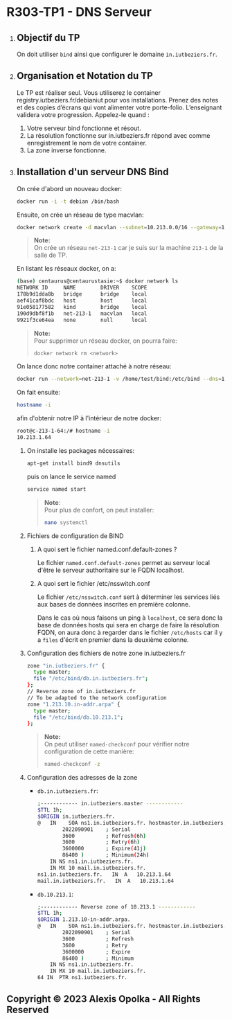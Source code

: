 # R303-TP1 - DNS Serveur

1. ## Objectif du TP

    On doit utiliser `bind` ainsi que configurer le domaine `in.iutbeziers.fr`.

1. ## Organisation et Notation du TP

    Le TP est réaliser seul. Vous utiliserez le container registry.iutbeziers.fr/debianiut pour vos installations.
    Prenez des notes et des copies d’écrans qui vont alimenter votre porte-folio.
    L’enseignant validera votre progression. Appelez-le quand :

   1. Votre serveur bind fonctionne et résout.
   2. La résolution fonctionne sur in.iutbeziers.fr répond avec comme enregistrement le nom de votre
   container.
   3. La zone inverse fonctionne.

1. ## Installation d'un serveur DNS Bind

    On crée d'abord un nouveau docker:

    ```sh
    docker run -i -t debian /bin/bash
    ```

    Ensuite, on crée un réseau de type macvlan:

    ```sh
    docker network create -d macvlan --subnet=10.213.0.0/16 --gateway=10.213.255.254 --ip-range=10.213.1.64/26 -o parent=eno1 net-213-1
    ```

    > **Note:**  
    > On crée un réseau `net-213-1` car je suis sur la machine `213-1` de la salle de TP.

    En listant les réseaux docker, on a:

    ```sh
    (base) centaurus@centaurustasie:~$ docker network ls
    NETWORK ID     NAME        DRIVER    SCOPE
    178b9d1dda8b   bridge      bridge    local
    aef41caf8bdc   host        host      local
    91e058177582   kind        bridge    local
    190d9dbf8f1b   net-213-1   macvlan   local
    9921f3ce64ea   none        null      local
    ```

    > **Note:**  
    > Pour supprimer un réseau docker, on pourra faire:
    >
    > ```sh
    > docker network rm <network>
    > ```

    On lance donc notre container attaché à notre réseau:

    ```sh
    docker run --network=net-213-1 -v /home/test/bind:/etc/bind --dns=10.255.255.200 --name c-213-1-64 --hostname c-213-1-64 -it debian:latest /bin/bash
    ```

    On fait ensuite:

    ```sh
    hostname -i
    ```

    afin d'obtenir notre IP à l'intérieur de notre docker:

    ```sh
    root@c-213-1-64:/# hostname -i
    10.213.1.64
    ```

    1. On installe les packages nécessaires:

        ```sh
        apt-get install bind9 dnsutils
        ```

        puis on lance le service named

        ```sh
        service named start
        ```

        > **Note**:  
        > Pour plus de confort, on peut installer:
        >
        > ```sh
        > nano systemctl
        > ```

    1. Fichiers de configuration de BIND

        1. A quoi sert le fichier named.conf.default-zones ?

            Le fichier `named.conf.default-zones` permet au serveur
            local d'être le serveur authoritaire sur le FQDN localhost.

        1. A quoi sert le fichier /etc/nsswitch.conf

            Le fichier `/etc/nsswitch.conf` sert à déterminer les services liés aux bases
            de données inscrites en première colonne.

            Dans le cas où nous faisons un ping à `localhost`, ce sera donc la base de données
            hosts qui sera en charge de faire la résolution FQDN, on aura donc à regarder dans
            le fichier `/etc/hosts` car il y a `files` d'écrit en premier dans la deuxième colonne.

    1. Configuration des fichiers de notre zone in.iutbeziers.fr

        ```sh
        zone "in.iutbeziers.fr" {
          type master;
          file "/etc/bind/db.in.iutbeziers.fr";
        };
        // Reverse zone of in.iutbeziers.fr
        // To be adapted to the network configuration
        zone "1.213.10.in-addr.arpa" {
          type master;
          file "/etc/bind/db.10.213.1";
        };
        ```

        > **Note:**  
        > On peut utiliser `named-checkconf` pour vérifier notre configuration de cette manière:
        >
        > ```sh
        > named-checkconf -z
        > ```

    1. Configuration des adresses de la zone

        - `db.in.iutbeziers.fr`:

            ```sh
            ;------------ in.iutbeziers.master ------------
            $TTL 1h;
            $ORIGIN in.iutbeziers.fr.
            @   IN    SOA ns1.in.iutbeziers.fr. hostmaster.in.iutbeziers.fr. (
                    2022090901    ; Serial
                    3600          ; Refresh(6h)
                    3600          ; Retry(6h)
                    3600000       ; Expire(41j)
                    86400 )       ; Minimum(24h)
                IN NS ns1.in.iutbeziers.fr.
                IN MX 10 mail.in.iutbeziers.fr.
            ns1.in.iutbeziers.fr.   IN  A   10.213.1.64
            mail.in.iutbeziers.fr.   IN  A   10.213.1.64
            ```

        - `db.10.213.1`:

            ```sh
            ;------------ Reverse zone of 10.213.1 ------------
            $TTL 1h;
            $ORIGIN 1.213.10-in-addr.arpa.
            @   IN    SOA ns1.in.iutbeziers.fr. hostmaster.in.iutbeziers.fr. (
                    2022090901    ; Serial
                    3600          ; Refresh
                    3600          ; Retry
                    3600000       ; Expire
                    86400 )       ; Minimum
                IN NS ns1.in.iutbeziers.fr.
                IN MX 10 mail.in.iutbeziers.fr.
            64 IN  PTR ns1.iutbeziers.fr.
            ```

## Copyright &copy; 2023 Alexis Opolka - All Rights Reserved
